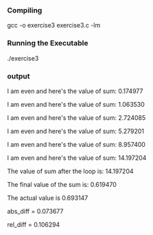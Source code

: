 ### Compiling 
gcc -o exercise3 exercise3.c -lm

### Running the Executable
./exercise3

### output
I am even and here's the value of sum: 0.174977

I am even and here's the value of sum: 1.063530

I am even and here's the value of sum: 2.724085

I am even and here's the value of sum: 5.279201

I am even and here's the value of sum: 8.957400

I am even and here's the value of sum: 14.197204

The value of sum after the loop is: 14.197204

The final value of the sum is: 0.619470

The actual value is 0.693147

abs_diff = 0.073677

rel_diff = 0.106294
